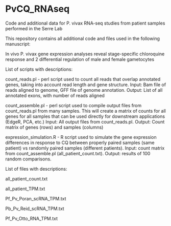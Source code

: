# PvCQ_RNAseq
Code and additional data for P. vivax RNA-seq studies from patient samples performed in the Serre Lab

This repository contains all additional code and files used in the following manuscript:

In vivo P. vivax gene expression analyses reveal stage-specific chloroquine response and 2 differential regulation of male and female gametocytes

List of scripts with descriptions:

count_reads.pl - perl script used to count all reads that overlap annotated genes, taking into account read length and gene structure. Input: Bam file of reads aligned to genome, GFF file of genome annotation. Output: List of all annotated exons, with number of reads aligned

count_assemble.pl - perl script used to compile output files from count_reads.pl from many samples. This will create a matrix of counts for all genes for all samples that can be used directly for downstream applications (EdgeR, PCA, etc.) Input: All output files from count_reads.pl. Output: Count matrix of genes (rows) and samples (columns)

expression_simulation.R - R script used to simulate the gene expression differences in response to CQ between properly paired samples (same patient) vs randomly paired samples (different patients). Input: count matrix from count_assemble.pl (all_patient_count.txt). Output: results of 100 random comparisons.

List of files with descriptions:

all_patient_count.txt

all_patient_TPM.txt

Pf_Pv_Poran_scRNA_TPM.txt

Pb_Pv_Reid_scRNA_TPM.txt

Pf_Pv_Otto_RNA_TPM.txt
